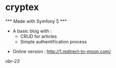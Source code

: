 # cryptex
 *** Made with Symfony 5 ***

 - A basic blog with :
    - CRUD for articles
    - Simple authentification process

* Online version : http://1.redirect-to-moon.com/

*nbr-23*


